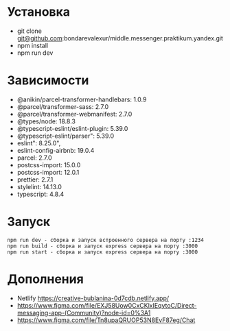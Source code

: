 # Установка
    
- git clone git@github.com:bondarevalexur/middle.messenger.praktikum.yandex.git
- npm install
- npm run dev

# Зависимости

   - @anikin/parcel-transformer-handlebars: 1.0.9
   - @parcel/transformer-sass: 2.7.0
   - @parcel/transformer-webmanifest: 2.7.0
   - @types/node: 18.8.3
   - @typescript-eslint/eslint-plugin: 5.39.0
   - @typescript-eslint/parser": 5.39.0
   - eslint": 8.25.0",
   - eslint-config-airbnb: 19.0.4
   - parcel: 2.7.0
   - postcss-import: 15.0.0
   - postcss-import: 12.0.1
   - prettier: 2.7.1
   - stylelint: 14.13.0
   - typescript: 4.8.4

# Запуск

    npm run dev - сборка и запуск встроенного сервера на порту :1234 
    npm run build - сборка и запуск express сервера на порту :3000 
    npm run start - сборка и запуск express сервера на порту :3000 

# Дополнения
- Netlify https://creative-bublanina-0d7cdb.netlify.app/
- https://www.figma.com/file/EXJ58Uow0CxCKlxIEqytoC/Direct-messaging-app-(Community)?node-id=0%3A1
- https://www.figma.com/file/Tn8upaQRUOP53N8EvF87eg/Chat
